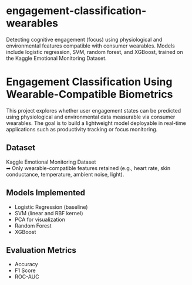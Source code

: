 # engagement-classification-wearables

Detecting cognitive engagement (focus) using physiological and environmental features compatible with consumer wearables. Models include logistic regression, SVM, random forest, and XGBoost, trained on the Kaggle Emotional Monitoring Dataset.


# Engagement Classification Using Wearable-Compatible Biometrics
This project explores whether user engagement states can be predicted using physiological and environmental data measurable via consumer wearables. The goal is to build a lightweight model deployable in real-time applications such as productivity tracking or focus monitoring.

## Dataset
Kaggle Emotional Monitoring Dataset  
➡ Only wearable-compatible features retained (e.g., heart rate, skin conductance, temperature, ambient noise, light).

## Models Implemented
- Logistic Regression (baseline)
- SVM (linear and RBF kernel)
- PCA for visualization
- Random Forest
- XGBoost

## Evaluation Metrics
- Accuracy
- F1 Score
- ROC-AUC
